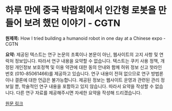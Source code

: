 # 하루 만에 중국 박람회에서 인간형 로봇을 만들어 보려 했던 이야기 - CGTN

**원제목:** How I tried building a humanoid robot in one day at a Chinese expo - CGTN

**요약:** 제공된 텍스트는 연구 논문의 초록이나 본문이 아닌, 웹사이트의 고지 사항 및 연락처 정보입니다. 따라서 연구 내용을 요약할 수 없습니다.  텍스트는 쿠키 사용 정책, 개정된 개인정보 보호정책 및 이용 약관에 대한 동의 안내와 함께 허위 정보 신고 핫라인 번호 (010-85061466)를 제공하고 있습니다.  연구 내용이 전혀 없으므로 연구 방법론이나 결론에 대한 언급은 불가능합니다.  제공된 정보는 웹사이트 운영과 관련된 관리 정보일 뿐, 학술적인 연구 내용을 포함하고 있지 않습니다.  따라서 요약을 작성할 수 없습니다.  다른 연구 자료를 제공해주시면 자세한 요약을 작성해 드리겠습니다.

[원문 링크](https://news.cgtn.com/news/2025-07-20/How-I-tried-building-a-humanoid-robot-in-one-day-at-a-Chinese-expo-1FanDiNVao0/p.html)
